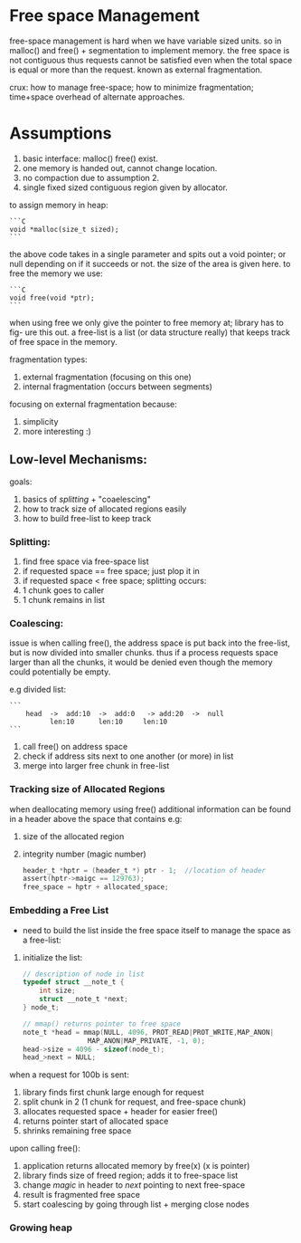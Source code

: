 # Free space Management

free-space management is hard when we have variable sized units. so in malloc()
and free() + segmentation to implement memory. the free space is not contiguous
thus requests cannot be satisfied even when the total space is equal or more 
than the request. known as external fragmentation.

crux: how to manage free-space; how to minimize fragmentation; time+space overhead
of alternate approaches.

# Assumptions
1. basic interface: malloc() free() exist.
1. one memory is handed out, cannot change location.
1. no compaction due to assumption 2.
1. single fixed sized contiguous region given by allocator.

to assign memory in heap:

	```C
	void *malloc(size_t sized);
	```

the above code takes in a single parameter and spits out a void pointer; or
null depending on if it succeeds or not. the size of the area is given here.
to free the memory we use:

	```C
	void free(void *ptr);
	```

when using free we only give the pointer to free memory at; library has to fig-
ure this out. a free-list is a list (or data structure really) that keeps track
of free space in the memory.

fragmentation types:
1. external fragmentation (focusing on this one)
1. internal fragmentation (occurs between segments)

focusing on external fragmentation because:
1. simplicity
1. more interesting :)

## Low-level Mechanisms:
goals:
1. basics of *splitting* + "coaelescing"
1. how to track size of allocated regions easily
1. how to build free-list to keep track

### Splitting:
1. find free space via free-space list
1. if requested space == free space; just plop it in
1. if requested space < free space; splitting occurs:
 1. 1 chunk goes to caller
 1. 1 chunk remains in list

### Coalescing:
issue is when calling free(), the address space is put back into the free-list,
but is now divided into smaller chunks. thus if a process requests space larger
than all the chunks, it would be denied even though the memory could potentially
be empty.

e.g divided list:

	```
		head  ->  add:10  ->  add:0   -> add:20  ->  null
			  len:10      len:10	 len:10
	```

1. call free() on address space
1. check if address sits next to one another (or more) in list
1. merge into larger free chunk in free-list

### Tracking size of Allocated Regions
when deallocating memory using free() additional information can be found in a
header above the space that contains e.g:
1. size of the allocated region
1. integrity number (magic number)

	```C
	header_t *hptr = (header_t *) ptr - 1;	//location of header
	assert(hptr->maigc == 129763);
	free_space = hptr + allocated_space;
	```

### Embedding a Free List
* need to build the list inside the free space itself
to manage the space as a free-list:
1. initialize the list:

	```C
	// description of node in list
	typedef struct __note_t {
		int size;
		struct __note_t *next;
	} node_t;
	```	

	```C
	// mmap() returns pointer to free space
	note_t *head = mmap(NULL, 4096, PROT_READ|PROT_WRITE,MAP_ANON|
					MAP_ANON|MAP_PRIVATE, -1, 0);
	head->size = 4096 - sizeof(node_t);
	head_>next = NULL;
	```

when a request for 100b is sent:
1. library finds first chunk large enough for request
1. split chunk in 2 (1 chunk for request, and free-space chunk)
1. allocates requested space + header for easier free()
1. returns pointer start of allocated space
1. shrinks remaining free space

upon calling free():
1. application returns allocated memory by free(x) (x is pointer)
1. library finds size of freed region; adds it to free-space list
1. change *magic* in header to *next* pointing to next free-space
1. result is fragmented free space
1. start coalescing by going through list + merging close nodes

### Growing heap
 
